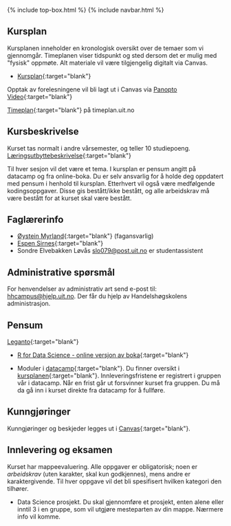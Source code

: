 {% include top-box.html %} <!-- Kode for å inkludere boksen på toppen av siden. Se _config.yml for å gjøre endringer. -->
{% include navbar.html %} <!-- Kode for navigasjonsmeny. Se navbar.html for å gjøre endringer. -->
<!-- Gjør endringer under her -->

## Kursplan  

Kursplanen inneholder en kronologisk oversikt over de temaer som vi gjennomgår. Timeplanen viser tidspunkt og sted dersom det er mulig med "fysisk" oppmøte. Alt materiale vil være tilgjengelig digitalt via Canvas.

- [Kursplan](kursplan.md){:target="blank"}

Opptak av forelesningene vil bli lagt ut i Canvas via [Panopto Video](https://uit.instructure.com/courses/25562/external_tools/1032){:target="blank"}   

[Timeplan](https://timeplan.uit.no/emne_timeplan.php?sem=22v&module[]=SOK-1005-1#week-1){:target="blank"} på timeplan.uit.no

## Kursbeskrivelse 

Kurset tas normalt i andre vårsemester, og teller 10 studiepoeng.  
[Læringsutbyttebeskrivelse](https://uit.no/utdanning/emner/emne/744168/sok-1005){:target="blank"}

Til hver sesjon vil det være et tema. I kursplan er pensum angitt på datacamp og fra online-boka. Du er selv ansvarlig for å holde deg oppdatert med pensum i henhold til kursplan. Etterhvert vil også være medfølgende kodingsoppgaver. Disse gis bestått/ikke bestått, og alle arbeidskrav må være bestått for at kurset skal være bestått.

## Faglærerinfo  

- [Øystein Myrland](https://uit.no/ansatte/person?p_document_id=41412){:target="blank"} (fagansvarlig)
- [Espen Sirnes](https://uit.no/ansatte/person?p_document_id=41418){:target="blank"}
- Sondre Elvebakken Løvås <slo079@post.uit.no> er studentassistent

## Administrative spørsmål

For henvendelser av administrativ art send e-post til: <hhcampus@hjelp.uit.no>. Der får du hjelp av Handelshøgskolens administrasjon.

## Pensum  

[Leganto](https://bibsys-c.alma.exlibrisgroup.com/leganto/readinglist/lists/8897939560002205){:target="blank"}

- [R for Data Science - online versjon av boka](https://r4ds.had.co.nz/){:target="blank"}

- Moduler i [datacamp](https://app.datacamp.com/){:target="blank"}. Du finner oversikt i [kursplanen](kursplan.md){:target="blank"}. Innleveringsfristene er registrert i gruppen vår i datacamp. Når en frist går ut forsvinner kurset fra gruppen. Du må da gå inn i kurset direkte fra datacamp for å fullføre.

## Kunngjøringer  

Kunngjøringer og beskjeder legges ut i [Canvas](https://uit.instructure.com/courses/25562/announcements){:target="blank"}.

## Innlevering og eksamen  

Kurset har mappeevaluering. Alle oppgaver er obligatorisk; noen er _arbeidskrav_ (uten karakter, skal kun godkjennes), mens andre er karaktergivende.
Til hver oppgave vil det bli spesifisert hvilken kategori den tilhører.

- Data Science prosjekt. Du skal gjennomføre et prosjekt, enten alene eller inntil 3 i en gruppe, som vil utgjøre mesteparten av din mappe. Nærmere info vil komme.
